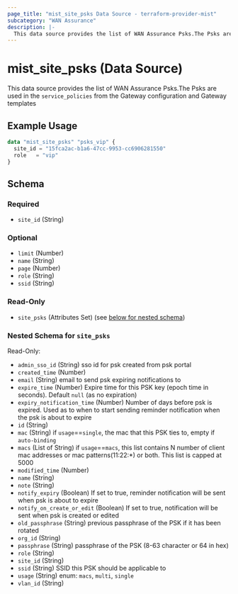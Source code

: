 ```yaml
---
page_title: "mist_site_psks Data Source - terraform-provider-mist"
subcategory: "WAN Assurance"
description: |-
  This data source provides the list of WAN Assurance Psks.The Psks are used in the service_policies from the Gateway configuration and Gateway templates
---
```


# mist_site_psks (Data Source)

This data source provides the list of WAN Assurance Psks.The Psks are used in the `service_policies` from the Gateway configuration and Gateway templates


## Example Usage

```terraform
data "mist_site_psks" "psks_vip" {
  site_id = "15fca2ac-b1a6-47cc-9953-cc6906281550"
  role   = "vip"
}
```

<!-- schema generated by tfplugindocs -->
## Schema

### Required

- `site_id` (String)

### Optional

- `limit` (Number)
- `name` (String)
- `page` (Number)
- `role` (String)
- `ssid` (String)

### Read-Only

- `site_psks` (Attributes Set) (see [below for nested schema](#nestedatt--site_psks))

<a id="nestedatt--site_psks"></a>
### Nested Schema for `site_psks`

Read-Only:

- `admin_sso_id` (String) sso id for psk created from psk portal
- `created_time` (Number)
- `email` (String) email to send psk expiring notifications to
- `expire_time` (Number) Expire time for this PSK key (epoch time in seconds). Default `null` (as no expiration)
- `expiry_notification_time` (Number) Number of days before psk is expired. Used as to when to start sending reminder notification when the psk is about to expire
- `id` (String)
- `mac` (String) if `usage`==`single`, the mac that this PSK ties to, empty if `auto-binding`
- `macs` (List of String) if `usage`==`macs`, this list contains N number of client mac addresses or mac patterns(11:22:*) or both. This list is capped at 5000
- `modified_time` (Number)
- `name` (String)
- `note` (String)
- `notify_expiry` (Boolean) If set to true, reminder notification will be sent when psk is about to expire
- `notify_on_create_or_edit` (Boolean) If set to true, notification will be sent when psk is created or edited
- `old_passphrase` (String) previous passphrase of the PSK if it has been rotated
- `org_id` (String)
- `passphrase` (String) passphrase of the PSK (8-63 character or 64 in hex)
- `role` (String)
- `site_id` (String)
- `ssid` (String) SSID this PSK should be applicable to
- `usage` (String) enum: `macs`, `multi`, `single`
- `vlan_id` (String)